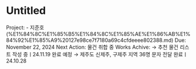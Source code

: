 # Untitled

Project: - 지준호 (%E1%84%8C%E1%85%B5%E1%84%8C%E1%85%AE%E1%86%AB%E1%84%92%E1%85%A9%20127e98ce7f7180a69c4cfdeeee802388.md)
Due: November 22, 2024
Next Action: 물건 취합 중
Works Achive: → 추천 물건 리스트 작성 중ㅣ24.11.19 완료 예정
→ 제주도 신제주, 구제주 지역 36명 문자 전달 완료ㅣ24.10.28